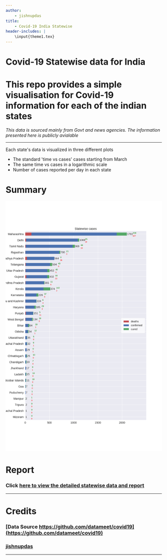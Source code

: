 ```yaml
---
author: 
    - jishnupdas
title:
    - Covid-19 India Statewise
header-includes: |
    \input{theme1.tex}
---
```


# Covid-19 Statewise data for India


# This repo provides a simple visualisation for Covid-19 information for each of the indian states

*This data is sourced mainly from Govt and news agencies. The information presented here is publicly avialable*

---

Each state's data is visualized in three different plots

- The standard 'time vs cases' cases starting from March
- The same time vs cases in a logarithmic scale
- Number of cases reported per day in each state

# Summary 

![statewise numbers](plots/summary.png)


# Report

### Click [here to view the detailed statewise data and report](https://github.com/jishnupdas/Covid-19-IND/blob/master/report.pdf)
---


# Credits 

### [Data Source https://github.com/datameet/covid19](https://github.com/datameet/covid19)
### [jishnupdas](https://github.com/jishnupdas/Covid-19-IND)
---


